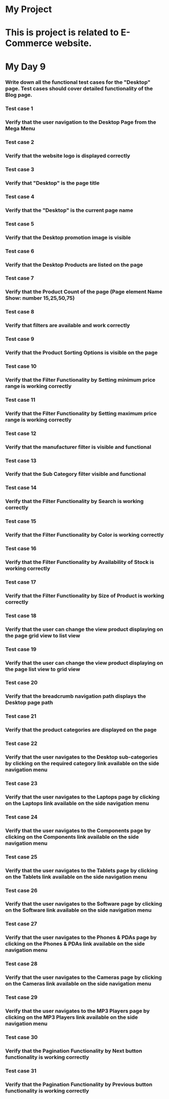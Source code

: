 # My Project
# This is project is related to E-Commerce website. 
# My Day 9
### Write down all the functional test cases for the "Desktop" page. Test cases should cover detailed functionality of the Blog page.
### Test case 1
### Verify that the user navigation to the Desktop Page from the Mega Menu   
### Test case 2
### Verify that the website logo is displayed correctly
### Test case 3
### Verify that "Desktop" is the page title
### Test case 4
### Verify that the "Desktop" is the current page name
### Test case 5
### Verify that the Desktop promotion image is visible
### Test case 6
### Verify that the Desktop Products are listed on the page
### Test case 7
### Verify that the Product Count of the page (Page element Name Show: number 15,25,50,75)
### Test case 8
### Verify that filters are available and work correctly
### Test case 9
### Verify that the Product Sorting Options is visible on the page
### Test case 10
### Verify that the Filter Functionality by Setting minimum price range is working correctly
### Test case 11
### Verify that the Filter Functionality by Setting maximum price range is working correctly
### Test case 12
### Verify that the manufacturer filter is visible and functional
### Test case 13
### Verify that the Sub Category filter visible and functional
### Test case 14
### Verify that the Filter Functionality by Search is working correctly
### Test case 15
### Verify that the Filter Functionality by Color is working correctly
### Test case 16
### Verify that the Filter Functionality by Availability of Stock is working correctly
### Test case 17
### Verify that the Filter Functionality by Size of Product is working correctly
### Test case 18
### Verify that the user can change the view product displaying on the page grid view to list view
### Test case 19
### Verify that the user can change the view product displaying on the page list view to grid view
### Test case 20
### Verify that the breadcrumb navigation path displays the Desktop page path
### Test case 21
### Verify that the product categories are displayed on the page
### Test case 22
### Verify that the user navigates to the Desktop sub-categories by clicking on the required category link available on the side navigation menu
### Test case 23
### Verify that the user navigates to the Laptops page by clicking on the Laptops link available on the side navigation menu
### Test case 24
### Verify that the user navigates to the Components page by clicking on the Components link available on the side navigation menu
### Test case 25
### Verify that the user navigates to the Tablets page by clicking on the Tablets link available on the side navigation menu
### Test case 26
### Verify that the user navigates to the Software page by clicking on the Software link available on the side navigation menu
### Test case 27
### Verify that the user navigates to the Phones & PDAs page by clicking on the Phones & PDAs link available on the side navigation menu
### Test case 28
### Verify that the user navigates to the Cameras page by clicking on the Cameras link available on the side navigation menu
### Test case 29
### Verify that the user navigates to the MP3 Players page by clicking on the MP3 Players link available on the side navigation menu
### Test case 30
### Verify that the Pagination Functionality by Next button functionality is working correctly
### Test case 31
### Verify that the Pagination Functionality by Previous button functionality is working correctly



